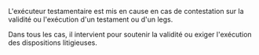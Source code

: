   
 L'exécuteur testamentaire est mis en cause en cas de contestation sur la validité ou l'exécution d'un testament ou d'un legs.  

  
 Dans tous les cas, il intervient pour soutenir la validité ou exiger l'exécution des dispositions litigieuses.  
